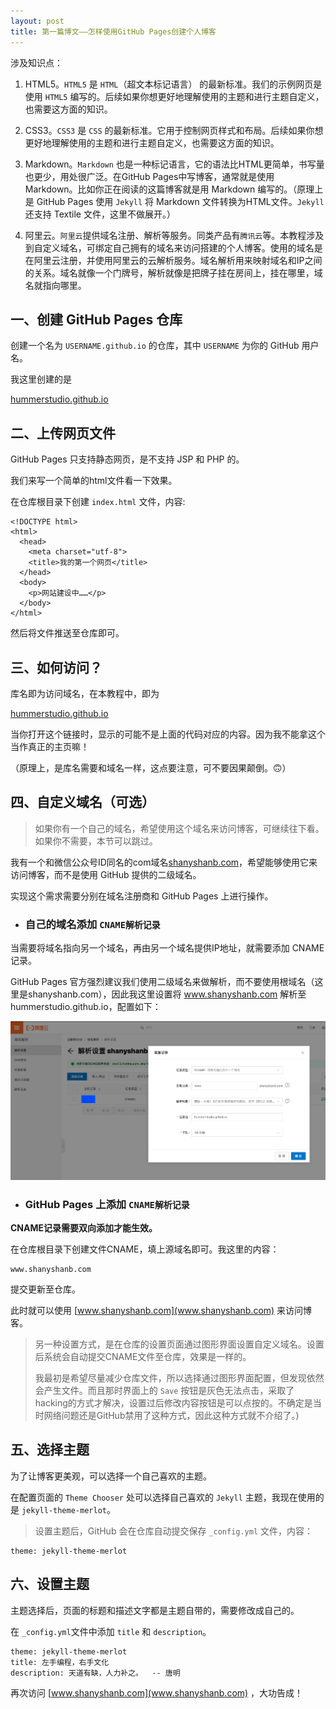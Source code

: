 ```yaml
---
layout: post
title: 第一篇博文——怎样使用GitHub Pages创建个人博客
---
```

涉及知识点：


1. HTML5。`HTML5` 是 `HTML`（超文本标记语言） 的最新标准。我们的示例网页是使用 `HTML5` 编写的。后续如果你想更好地理解使用的主题和进行主题自定义，也需要这方面的知识。

1. CSS3。`CSS3` 是 `CSS` 的最新标准。它用于控制网页样式和布局。后续如果你想更好地理解使用的主题和进行主题自定义，也需要这方面的知识。

1. Markdown。`Markdown` 也是一种标记语言，它的语法比HTML更简单，书写量也更少，用处很广泛。在GitHub Pages中写博客，通常就是使用Markdown。比如你正在阅读的这篇博客就是用 Markdown 编写的。（原理上是 GitHub Pages 使用 `Jekyll` 将 Markdown 文件转换为HTML文件。`Jekyll` 还支持 Textile 文件，这里不做展开。）

1. 阿里云。`阿里云`提供域名注册、解析等服务。同类产品有`腾讯云`等。本教程涉及到自定义域名，可绑定自己拥有的域名来访问搭建的个人博客。使用的域名是在阿里云注册，并使用阿里云的云解析服务。域名解析用来映射域名和IP之间的关系。域名就像一个门牌号，解析就像是把牌子挂在房间上，挂在哪里，域名就指向哪里。

## 一、创建 GitHub Pages 仓库
创建一个名为 `USERNAME.github.io` 的仓库，其中 `USERNAME` 为你的 GitHub 用户名。
    
我这里创建的是

[hummerstudio.github.io](https://github.com/hummerstudio/hummerstudio.github.io "我的 GitHub Pages 仓库")

## 二、上传网页文件

GitHub Pages 只支持静态网页，是不支持 JSP 和 PHP 的。

我们来写一个简单的html文件看一下效果。

在仓库根目录下创建 `index.html` 文件，内容:

```
<!DOCTYPE html>
<html>
  <head>
    <meta charset="utf-8">
    <title>我的第一个网页</title>
  </head>
  <body>
    <p>网站建设中……</p>
  </body>
</html>
```
然后将文件推送至仓库即可。

## 三、如何访问？

库名即为访问域名，在本教程中，即为 

[hummerstudio.github.io](https://hummerstudio.github.io)

当你打开这个链接时，显示的可能不是上面的代码对应的内容。因为我不能拿这个当作真正的主页嘛！

（原理上，是库名需要和域名一样，这点要注意，可不要因果颠倒。🙃️）

## 四、自定义域名（可选）

>如果你有一个自己的域名，希望使用这个域名来访问博客，可继续往下看。如果你不需要，本节可以跳过。


我有一个和微信公众号ID同名的com域名[shanyshanb.com](shanyshanb.com)，希望能够使用它来访问博客，而不是使用 GitHub 提供的二级域名。


实现这个需求需要分别在域名注册商和 GitHub Pages 上进行操作。

* ### 自己的域名添加 `CNAME解析记录`

当需要将域名指向另一个域名，再由另一个域名提供IP地址，就需要添加 CNAME 记录。

GitHub Pages 官方强烈建议我们使用二级域名来做解析，而不要使用根域名（这里是shanyshanb.com），因此我这里设置将 www.shanyshanb.com 解析至 hummerstudio.github.io，配置如下：

![阿里云添加CNAME记录](/assets/img/add-CNAME-record_Aliyun.png)


* ### GitHub Pages 上添加 `CNAME解析记录`

**CNAME记录需要双向添加才能生效。**

在仓库根目录下创建文件CNAME，填上源域名即可。我这里的内容：

```
www.shanyshanb.com
```

提交更新至仓库。

此时就可以使用 [www.shanyshanb.com](www.shanyshanb.com) 来访问博客。

>另一种设置方式，是在仓库的设置页面通过图形界面设置自定义域名。设置后系统会自动提交CNAME文件至仓库，效果是一样的。
>
>我最初是希望尽量减少仓库文件，所以选择通过图形界面配置，但发现依然会产生文件。而且那时界面上的 `Save` 按钮是灰色无法点击，采取了hacking的方式才解决，设置过后修改内容按钮是可以点按的。不确定是当时网络问题还是GitHub禁用了这种方式，因此这种方式就不介绍了。)


## 五、选择主题

为了让博客更美观，可以选择一个自己喜欢的主题。

在配置页面的 `Theme Chooser` 处可以选择自己喜欢的 `Jekyll` 主题，我现在使用的是 `jekyll-theme-merlot`。

>设置主题后，GitHub 会在仓库自动提交保存 `_config.yml` 文件，内容：

```
theme: jekyll-theme-merlot
```

## 六、设置主题

主题选择后，页面的标题和描述文字都是主题自带的，需要修改成自己的。

在 `_config.yml`文件中添加 `title` 和 `description`。
```
theme: jekyll-theme-merlot
title: 左手编程，右手文化
description: 天道有缺，人力补之。  -- 唐明
```

再次访问 [www.shanyshanb.com](www.shanyshanb.com) ，大功告成！
